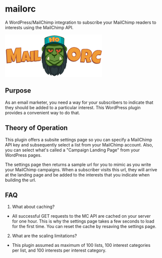 # mailorc
A WordPress/MailChimp integration to subscribe your MailChimp readers to interests using the MailChimp API.

![Logo](https://github.com/scofennell/mailorc/blob/master/img/mo-small.png?raw=true)

## Purpose ##
As an email marketer, you need a way for your subscribers to indicate that they should be added to a particular interest.  This WordPress plugin provides a convenient way to do that.

## Theory of Operation ##
This plugin offers a subsite settings page so you can specify a MailChimp API key and subsequently select a list from your MailChimp account.  Also, you can select what's called a "Campaign Landing Page" from your WordPress pages.

The settings page then returns a sample url for you to mimic as you write your MailChimp campaigns.  When a subscriber visits this url, they will arrive at the landing page and be added to the interests that you indicate when building the url.

## FAQ ##
1. What about caching?
  * All successful GET requests to the MC API are cached on your server for one hour.  This is why the settings page takes a few seconds to load for the first time.  You can reset the cache by resaving the settings page.

2. What are the scaling limitations?
  * This plugin assumed as maximum of 100 lists, 100 interest categories per list, and 100 interests per interest category.